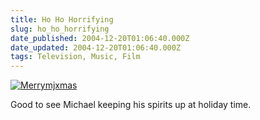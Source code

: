 ```yaml
---
title: Ho Ho Horrifying
slug: ho_ho_horrifying
date_published: 2004-12-20T01:06:40.000Z
date_updated: 2004-12-20T01:06:40.000Z
tags: Television, Music, Film
---
```


[![Merrymjxmas](http://www.anildash.com/photos/uncategorized/merrymjxmas.jpg)](http://www.anildash.com/photos/uncategorized/merrymjxmas.jpg)

Good to see Michael keeping his spirits up at holiday time.
